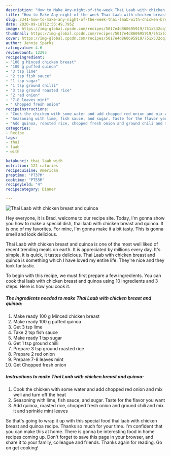 ```yaml
---
description: "How to Make Any-night-of-the-week Thai Laab with chicken breast and quinoa"
title: "How to Make Any-night-of-the-week Thai Laab with chicken breast and quinoa"
slug: 2341-how-to-make-any-night-of-the-week-thai-laab-with-chicken-breast-and-quinoa
date: 2020-09-18T12:55:49.795Z
image: https://img-global.cpcdn.com/recipes/5017e4d860695919/751x532cq70/thai-laab-with-chicken-breast-and-quinoa-recipe-main-photo.jpg
thumbnail: https://img-global.cpcdn.com/recipes/5017e4d860695919/751x532cq70/thai-laab-with-chicken-breast-and-quinoa-recipe-main-photo.jpg
cover: https://img-global.cpcdn.com/recipes/5017e4d860695919/751x532cq70/thai-laab-with-chicken-breast-and-quinoa-recipe-main-photo.jpg
author: Jennie Sparks
ratingvalue: 4.6
reviewcount: 12295
recipeingredient:
- "100 g Minced chicken breast"
- "100 g puffed quinoa"
- "3 tsp lime"
- "2 tsp fish sauce"
- "1 tsp sugar"
- "1 tsp ground chilli"
- "3 tsp ground roasted rice"
- "2 red onion"
- "7-8 leaves mint"
- " Chopped fresh onion"
recipeinstructions:
- "Cook the chicken with some water and add chopped red onion and mix well and turn off the heat"
- "Seasoning with lime, fish sauce, and sugar. Taste for the flavor you want"
- "Add quinoa, roasted rice, chopped fresh onion and ground chili and mix it and sprinkle mint leaves"
categories:
- Recipe
tags:
- thai
- laab
- with

katakunci: thai laab with 
nutrition: 122 calories
recipecuisine: American
preptime: "PT37M"
cooktime: "PT55M"
recipeyield: "4"
recipecategory: Dinner

---
```



![Thai Laab with chicken breast and quinoa](https://img-global.cpcdn.com/recipes/5017e4d860695919/751x532cq70/thai-laab-with-chicken-breast-and-quinoa-recipe-main-photo.jpg)

Hey everyone, it is Brad, welcome to our recipe site. Today, I'm gonna show you how to make a special dish, thai laab with chicken breast and quinoa. It is one of my favorites. For mine, I'm gonna make it a bit tasty. This is gonna smell and look delicious.



Thai Laab with chicken breast and quinoa is one of the most well liked of recent trending meals on earth. It is appreciated by millions every day. It's simple, it is quick, it tastes delicious. Thai Laab with chicken breast and quinoa is something which I have loved my entire life. They're nice and they look fantastic.


To begin with this recipe, we must first prepare a few ingredients. You can cook thai laab with chicken breast and quinoa using 10 ingredients and 3 steps. Here is how you cook it.

<!--inarticleads1-->

##### The ingredients needed to make Thai Laab with chicken breast and quinoa:

1. Make ready 100 g Minced chicken breast
1. Make ready 100 g puffed quinoa
1. Get 3 tsp lime
1. Take 2 tsp fish sauce
1. Make ready 1 tsp sugar
1. Get 1 tsp ground chilli
1. Prepare 3 tsp ground roasted rice
1. Prepare 2 red onion
1. Prepare 7-8 leaves mint
1. Get  Chopped fresh onion




<!--inarticleads2-->

##### Instructions to make Thai Laab with chicken breast and quinoa:

1. Cook the chicken with some water and add chopped red onion and mix well and turn off the heat
1. Seasoning with lime, fish sauce, and sugar. Taste for the flavor you want
1. Add quinoa, roasted rice, chopped fresh onion and ground chili and mix it and sprinkle mint leaves




So that's going to wrap it up with this special food thai laab with chicken breast and quinoa recipe. Thanks so much for your time. I'm confident that you can make this at home. There is gonna be interesting food in home recipes coming up. Don't forget to save this page in your browser, and share it to your family, colleague and friends. Thanks again for reading. Go on get cooking!
